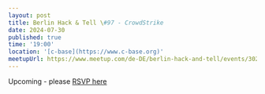 ```yaml
---
layout: post
title: Berlin Hack & Tell \#97 - CrowdStrike
date: 2024-07-30
published: true
time: '19:00'
location: '[c-base](https://www.c-base.org)'
meetupUrl: https://www.meetup.com/de-DE/berlin-hack-and-tell/events/302403769
---
```


Upcoming - please [RSVP here](https://www.meetup.com/de-DE/berlin-hack-and-tell/events/302403769)

